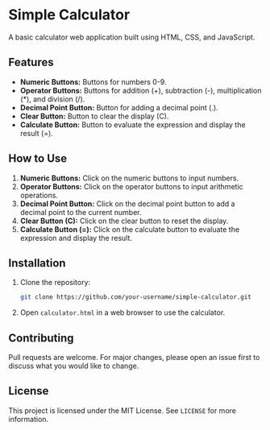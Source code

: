 # Simple Calculator

A basic calculator web application built using HTML, CSS, and JavaScript.

## Features

- **Numeric Buttons:** Buttons for numbers 0-9.
- **Operator Buttons:** Buttons for addition (+), subtraction (-), multiplication (*), and division (/).
- **Decimal Point Button:** Button for adding a decimal point (.).
- **Clear Button:** Button to clear the display (C).
- **Calculate Button:** Button to evaluate the expression and display the result (=).

## How to Use

1. **Numeric Buttons:** Click on the numeric buttons to input numbers.
2. **Operator Buttons:** Click on the operator buttons to input arithmetic operations.
3. **Decimal Point Button:** Click on the decimal point button to add a decimal point to the current number.
4. **Clear Button (C):** Click on the clear button to reset the display.
5. **Calculate Button (=):** Click on the calculate button to evaluate the expression and display the result.

## Installation

1. Clone the repository:

    ```bash
    git clone https://github.com/your-username/simple-calculator.git
    ```

2. Open `calculator.html` in a web browser to use the calculator.

## Contributing

Pull requests are welcome. For major changes, please open an issue first to discuss what you would like to change.

## License

This project is licensed under the MIT License. See `LICENSE` for more information.

